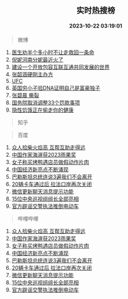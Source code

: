 <div align="center"><h2>实时热搜榜</h2><h4>2023-10-22 03:19:01</h4></div>

> 微博  

1. [医生劝半个多小时不让走救回一条命](https://s.weibo.com/weibo?q=%23%E5%8C%BB%E7%94%9F%E5%8A%9D%E5%8D%8A%E4%B8%AA%E5%A4%9A%E5%B0%8F%E6%97%B6%E4%B8%8D%E8%AE%A9%E8%B5%B0%E6%95%91%E5%9B%9E%E4%B8%80%E6%9D%A1%E5%91%BD%23&t=31&band_rank=1&Refer=top)<br />
2. [倪妮河南分妮最近火了](https://s.weibo.com/weibo?q=%23%E5%80%AA%E5%A6%AE%E6%B2%B3%E5%8D%97%E5%88%86%E5%A6%AE%E6%9C%80%E8%BF%91%E7%81%AB%E4%BA%86%23&t=31&band_rank=2&Refer=top)<br />
3. [建设一个开放包容互联互通共同发展的世界](https://s.weibo.com/weibo?q=%23%E5%BB%BA%E8%AE%BE%E4%B8%80%E4%B8%AA%E5%BC%80%E6%94%BE%E5%8C%85%E5%AE%B9%E4%BA%92%E8%81%94%E4%BA%92%E9%80%9A%E5%85%B1%E5%90%8C%E5%8F%91%E5%B1%95%E7%9A%84%E4%B8%96%E7%95%8C%23&t=31&band_rank=3&Refer=top)<br />
4. [张韶涵硬刚主办方](https://s.weibo.com/weibo?q=%23%E5%BC%A0%E9%9F%B6%E6%B6%B5%E7%A1%AC%E5%88%9A%E4%B8%BB%E5%8A%9E%E6%96%B9%23&t=31&band_rank=4&Refer=top)<br />
5. [UFC](https://s.weibo.com/weibo?q=UFC&t=31&band_rank=5&Refer=top)<br />
6. [英国穷小子验DNA证明自己是富豪独子](https://s.weibo.com/weibo?q=%23%E8%8B%B1%E5%9B%BD%E7%A9%B7%E5%B0%8F%E5%AD%90%E9%AA%8CDNA%E8%AF%81%E6%98%8E%E8%87%AA%E5%B7%B1%E6%98%AF%E5%AF%8C%E8%B1%AA%E7%8B%AC%E5%AD%90%23&t=31&band_rank=6&Refer=top)<br />
7. [张碧晨 撕裂](https://s.weibo.com/weibo?q=%E5%BC%A0%E7%A2%A7%E6%99%A8%20%E6%92%95%E8%A3%82&t=31&band_rank=7&Refer=top)<br />
8. [国务院取消调整33个罚款事项](https://s.weibo.com/weibo?q=%23%E5%9B%BD%E5%8A%A1%E9%99%A2%E5%8F%96%E6%B6%88%E8%B0%83%E6%95%B433%E4%B8%AA%E7%BD%9A%E6%AC%BE%E4%BA%8B%E9%A1%B9%23&t=31&band_rank=8&Refer=top)<br />
9. [隐性饥饿正在偷走你的健康](https://s.weibo.com/weibo?q=%23%E9%9A%90%E6%80%A7%E9%A5%A5%E9%A5%BF%E6%AD%A3%E5%9C%A8%E5%81%B7%E8%B5%B0%E4%BD%A0%E7%9A%84%E5%81%A5%E5%BA%B7%23&t=31&band_rank=9&Refer=top)<br />

> 知乎  


> 百度  

1. [众人拾柴火焰高 互帮互助走得远](https://www.baidu.com/s?wd=%E4%BC%97%E4%BA%BA%E6%8B%BE%E6%9F%B4%E7%81%AB%E7%84%B0%E9%AB%98+%E4%BA%92%E5%B8%AE%E4%BA%92%E5%8A%A9%E8%B5%B0%E5%BE%97%E8%BF%9C&sa=fyb_news&rsv_dl=fyb_news)<br />
2. [中国作家海漄获2023雨果奖](https://www.baidu.com/s?wd=%E4%B8%AD%E5%9B%BD%E4%BD%9C%E5%AE%B6%E6%B5%B7%E6%BC%84%E8%8E%B72023%E9%9B%A8%E6%9E%9C%E5%A5%96&sa=fyb_news&rsv_dl=fyb_news)<br />
3. [女子称买烤鸭遇店员做假动作片肉](https://www.baidu.com/s?wd=%E5%A5%B3%E5%AD%90%E7%A7%B0%E4%B9%B0%E7%83%A4%E9%B8%AD%E9%81%87%E5%BA%97%E5%91%98%E5%81%9A%E5%81%87%E5%8A%A8%E4%BD%9C%E7%89%87%E8%82%89&sa=fyb_news&rsv_dl=fyb_news)<br />
4. [中国经济新亮点不断涌现](https://www.baidu.com/s?wd=%E4%B8%AD%E5%9B%BD%E7%BB%8F%E6%B5%8E%E6%96%B0%E4%BA%AE%E7%82%B9%E4%B8%8D%E6%96%AD%E6%B6%8C%E7%8E%B0&sa=fyb_news&rsv_dl=fyb_news)<br />
5. [巴勒斯坦总统连说3遍我们不会离开](https://www.baidu.com/s?wd=%E5%B7%B4%E5%8B%92%E6%96%AF%E5%9D%A6%E6%80%BB%E7%BB%9F%E8%BF%9E%E8%AF%B43%E9%81%8D%E6%88%91%E4%BB%AC%E4%B8%8D%E4%BC%9A%E7%A6%BB%E5%BC%80&sa=fyb_news&rsv_dl=fyb_news)<br />
6. [20辆卡车通过后 拉法口岸再次关闭](https://www.baidu.com/s?wd=20%E8%BE%86%E5%8D%A1%E8%BD%A6%E9%80%9A%E8%BF%87%E5%90%8E+%E6%8B%89%E6%B3%95%E5%8F%A3%E5%B2%B8%E5%86%8D%E6%AC%A1%E5%85%B3%E9%97%AD&sa=fyb_news&rsv_dl=fyb_news)<br />
7. [微信更新聊天消息提示功能](https://www.baidu.com/s?wd=%E5%BE%AE%E4%BF%A1%E6%9B%B4%E6%96%B0%E8%81%8A%E5%A4%A9%E6%B6%88%E6%81%AF%E6%8F%90%E7%A4%BA%E5%8A%9F%E8%83%BD&sa=fyb_news&rsv_dl=fyb_news)<br />
8. [15位中央巡视组组长全部亮相](https://www.baidu.com/s?wd=15%E4%BD%8D%E4%B8%AD%E5%A4%AE%E5%B7%A1%E8%A7%86%E7%BB%84%E7%BB%84%E9%95%BF%E5%85%A8%E9%83%A8%E4%BA%AE%E7%9B%B8&sa=fyb_news&rsv_dl=fyb_news)<br />
9. [官方辟谣交警执法推倒电动车](https://www.baidu.com/s?wd=%E5%AE%98%E6%96%B9%E8%BE%9F%E8%B0%A3%E4%BA%A4%E8%AD%A6%E6%89%A7%E6%B3%95%E6%8E%A8%E5%80%92%E7%94%B5%E5%8A%A8%E8%BD%A6&sa=fyb_news&rsv_dl=fyb_news)<br />

> 哔哩哔哩  

1. [众人拾柴火焰高 互帮互助走得远](https://www.baidu.com/s?wd=%E4%BC%97%E4%BA%BA%E6%8B%BE%E6%9F%B4%E7%81%AB%E7%84%B0%E9%AB%98+%E4%BA%92%E5%B8%AE%E4%BA%92%E5%8A%A9%E8%B5%B0%E5%BE%97%E8%BF%9C&sa=fyb_news&rsv_dl=fyb_news)<br />
2. [中国作家海漄获2023雨果奖](https://www.baidu.com/s?wd=%E4%B8%AD%E5%9B%BD%E4%BD%9C%E5%AE%B6%E6%B5%B7%E6%BC%84%E8%8E%B72023%E9%9B%A8%E6%9E%9C%E5%A5%96&sa=fyb_news&rsv_dl=fyb_news)<br />
3. [女子称买烤鸭遇店员做假动作片肉](https://www.baidu.com/s?wd=%E5%A5%B3%E5%AD%90%E7%A7%B0%E4%B9%B0%E7%83%A4%E9%B8%AD%E9%81%87%E5%BA%97%E5%91%98%E5%81%9A%E5%81%87%E5%8A%A8%E4%BD%9C%E7%89%87%E8%82%89&sa=fyb_news&rsv_dl=fyb_news)<br />
4. [中国经济新亮点不断涌现](https://www.baidu.com/s?wd=%E4%B8%AD%E5%9B%BD%E7%BB%8F%E6%B5%8E%E6%96%B0%E4%BA%AE%E7%82%B9%E4%B8%8D%E6%96%AD%E6%B6%8C%E7%8E%B0&sa=fyb_news&rsv_dl=fyb_news)<br />
5. [巴勒斯坦总统连说3遍我们不会离开](https://www.baidu.com/s?wd=%E5%B7%B4%E5%8B%92%E6%96%AF%E5%9D%A6%E6%80%BB%E7%BB%9F%E8%BF%9E%E8%AF%B43%E9%81%8D%E6%88%91%E4%BB%AC%E4%B8%8D%E4%BC%9A%E7%A6%BB%E5%BC%80&sa=fyb_news&rsv_dl=fyb_news)<br />
6. [20辆卡车通过后 拉法口岸再次关闭](https://www.baidu.com/s?wd=20%E8%BE%86%E5%8D%A1%E8%BD%A6%E9%80%9A%E8%BF%87%E5%90%8E+%E6%8B%89%E6%B3%95%E5%8F%A3%E5%B2%B8%E5%86%8D%E6%AC%A1%E5%85%B3%E9%97%AD&sa=fyb_news&rsv_dl=fyb_news)<br />
7. [微信更新聊天消息提示功能](https://www.baidu.com/s?wd=%E5%BE%AE%E4%BF%A1%E6%9B%B4%E6%96%B0%E8%81%8A%E5%A4%A9%E6%B6%88%E6%81%AF%E6%8F%90%E7%A4%BA%E5%8A%9F%E8%83%BD&sa=fyb_news&rsv_dl=fyb_news)<br />
8. [15位中央巡视组组长全部亮相](https://www.baidu.com/s?wd=15%E4%BD%8D%E4%B8%AD%E5%A4%AE%E5%B7%A1%E8%A7%86%E7%BB%84%E7%BB%84%E9%95%BF%E5%85%A8%E9%83%A8%E4%BA%AE%E7%9B%B8&sa=fyb_news&rsv_dl=fyb_news)<br />
9. [官方辟谣交警执法推倒电动车](https://www.baidu.com/s?wd=%E5%AE%98%E6%96%B9%E8%BE%9F%E8%B0%A3%E4%BA%A4%E8%AD%A6%E6%89%A7%E6%B3%95%E6%8E%A8%E5%80%92%E7%94%B5%E5%8A%A8%E8%BD%A6&sa=fyb_news&rsv_dl=fyb_news)<br />
